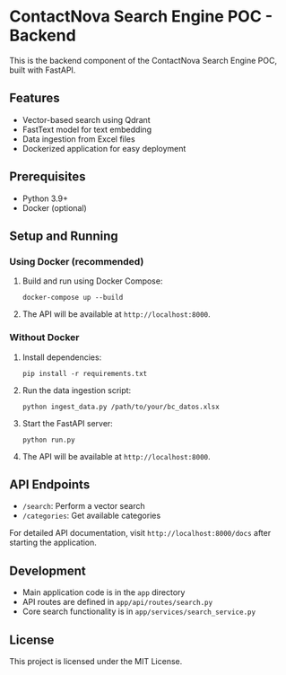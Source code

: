 # ContactNova Search Engine POC - Backend

This is the backend component of the ContactNova Search Engine POC, built with FastAPI.

## Features

- Vector-based search using Qdrant
- FastText model for text embedding
- Data ingestion from Excel files
- Dockerized application for easy deployment

## Prerequisites

- Python 3.9+
- Docker (optional)

## Setup and Running

### Using Docker (recommended)

1. Build and run using Docker Compose:
   ```
   docker-compose up --build
   ```

2. The API will be available at `http://localhost:8000`.

### Without Docker

1. Install dependencies:
   ```
   pip install -r requirements.txt
   ```

2. Run the data ingestion script:
   ```
   python ingest_data.py /path/to/your/bc_datos.xlsx
   ```

3. Start the FastAPI server:
   ```
   python run.py
   ```

4. The API will be available at `http://localhost:8000`.

## API Endpoints

- `/search`: Perform a vector search
- `/categories`: Get available categories

For detailed API documentation, visit `http://localhost:8000/docs` after starting the application.

## Development

- Main application code is in the `app` directory
- API routes are defined in `app/api/routes/search.py`
- Core search functionality is in `app/services/search_service.py`

## License

This project is licensed under the MIT License.